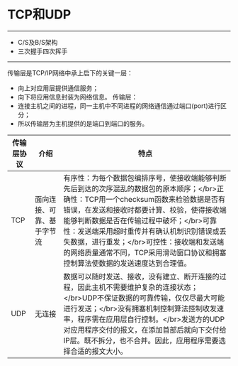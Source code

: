 # TCP和UDP

---
- C/S及B/S架构
- 三次握手四次挥手
---

传输层是TCP/IP网络中承上启下的关键一层：

* 向上对应用层提供通信服务；
* 向下将应用信息封装为网络信息。
  传输层：
* 连接主机之间的进程，同一主机中不同进程的网络通信通过端口\(port\)进行区分；
* 所以传输层为主机提供的是端口到端口的服务。

| 传输层协议 | 介绍 | 特点 |
| --- | --- | --- |
| TCP | 面向连接、可靠、基于字节流 | 有序性：为每个数据包编排序号，使接收端能够判断先后到达的次序混乱的数据包的原本顺序；&lt;/br&gt;正确性：TCP用一个checksum函数来检验数据是否有错误，在发送和接收时都要计算、校验，使得接收端能够判断数据是否在传输过程中破坏；&lt;/br&gt;可靠性：发送端采用超时重传并有确认机制识别错误或丢失数据，进行重发；&lt;/br&gt;可控性：接收端和发送端的网络质量通常不同，TCP采用滑动窗口协议和拥塞控制算法使数据的发送速度达到合理值。 |
| UDP | 无连接 | 数据可以随时发送、接收，没有建立、断开连接的过程，因此主机不需要维护复杂的连接状态；&lt;/br&gt;UDP不保证数据的可靠传输，仅仅尽最大可能进行发送；&lt;/br&gt;没有拥塞机制控制算法控制收发速率，程序需在应用层自行控制。&lt;/br&gt;发送方的UDP对应用程序交付的报文，在添加首部后就向下交付给IP层。既不拆分，也不合并。因此，应用程序需要选择合适的报文大小。 |



